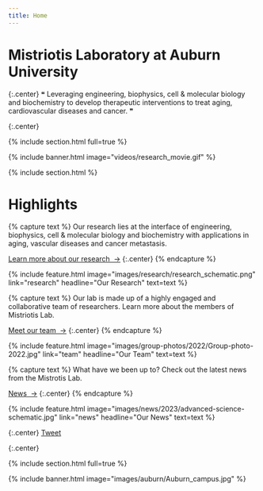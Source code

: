 ```yaml
---
title: Home
---
```


# Mistriotis Laboratory at Auburn University

{:.center}
❝ Leveraging engineering, biophysics, cell & molecular biology and biochemistry to develop therapeutic interventions to treat aging, cardiovascular diseases and cancer. ❞


{:.center}

{% include section.html full=true %}

{% include banner.html image="videos/research_movie.gif" %}

{% include section.html %}

# Highlights

{% capture text %}
Our research lies at the interface of engineering, biophysics, cell & molecular biology and biochemistry with applications in aging, vascular diseases and cancer metastasis.

[Learn more about our research &nbsp;→](research)
{:.center}
{% endcapture %}

{%
  include feature.html
  image="images/research/research_schematic.png"
  link="research"
  headline="Our Research"
  text=text
%}

{% capture text %}
Our lab is made up of a highly engaged and collaborative team of researchers. Learn more about the members of Mistriotis Lab.

[Meet our team &nbsp;→](team)
{:.center}
{% endcapture %}

{%
  include feature.html
  image="images/group-photos/2022/Group-photo-2022.jpg"
  link="team"
  headline="Our Team"
  text=text
%}

{% capture text %}
What have we been up to? Check out the latest news from the Mistrotis Lab.

[News &nbsp;→](news)
{:.center}
{% endcapture %}

{%
  include feature.html
  image="images/news/2023/advanced-science-schematic.jpg"
  link="news"
  headline="Our News"
  text=text
%}

{:.center}
<a href="https://twitter.com/share?ref_src=twsrc%5Etfw" class="twitter-share-button" data-show-count="false">Tweet</a><script async src="https://platform.twitter.com/widgets.js" charset="utf-8"></script>

{:.center}

{% include section.html full=true %}

{% include banner.html image="images/auburn/Auburn_campus.jpg" %}

